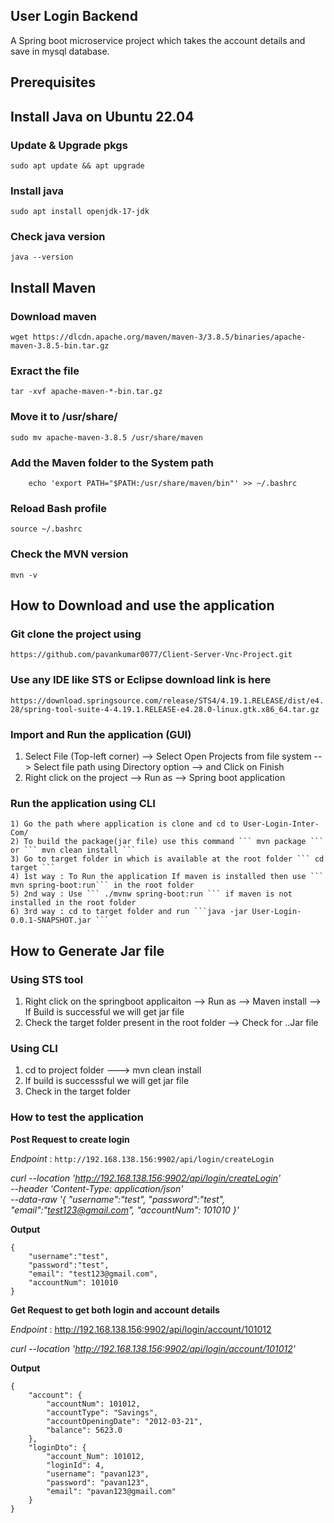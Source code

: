 User Login Backend
--
A Spring boot microservice project which takes the account details and save in mysql database.

Prerequisites
--
## Install Java on Ubuntu 22.04
### Update & Upgrade pkgs
``` sudo apt update && apt upgrade ```
### Install java
``` sudo apt install openjdk-17-jdk ```
### Check java version 
``` java --version ```

## Install Maven
### Download maven 
``` wget https://dlcdn.apache.org/maven/maven-3/3.8.5/binaries/apache-maven-3.8.5-bin.tar.gz ```
### Exract the file 
``` tar -xvf apache-maven-*-bin.tar.gz ```
### Move it to /usr/share/
``` sudo mv apache-maven-3.8.5 /usr/share/maven ```
###  Add the Maven folder to the System path
``` echo 'export PATH="$PATH:/usr/share/maven"' >> ~/.bashrc
    echo 'export PATH="$PATH:/usr/share/maven/bin"' >> ~/.bashrc
```
### Reload Bash profile
``` source ~/.bashrc ``` 

### Check the MVN version
``` mvn -v ```

How to Download and use the application
--
### Git clone the project using 
``` https://github.com/pavankumar0077/Client-Server-Vnc-Project.git ```
### Use any IDE like STS or Eclipse download link is here
``` https://download.springsource.com/release/STS4/4.19.1.RELEASE/dist/e4.28/spring-tool-suite-4-4.19.1.RELEASE-e4.28.0-linux.gtk.x86_64.tar.gz ```
### Import and Run the application (GUI)
1) Select File (Top-left corner) --> Select Open Projects from file system --> Select file path using Directory option --> and Click on Finish
2) Right click on the project --> Run as -->  Spring boot application

### Run the application using CLI
```
1) Go the path where application is clone and cd to User-Login-Inter-Com/
2) To build the package(jar file) use this command ``` mvn package ``` or ``` mvn clean install ```
3) Go to target folder in which is available at the root folder ``` cd target ```
4) 1st way : To Run the application If maven is installed then use ``` mvn spring-boot:run``` in the root folder
5) 2nd way : Use ``` ./mvnw spring-boot:run ``` if maven is not installed in the root folder
6) 3rd way : cd to target folder and run ```java -jar User-Login-0.0.1-SNAPSHOT.jar ```
```
How to Generate Jar file
--
### Using STS tool
1) Right click on the springboot applicaiton --> Run as --> Maven install --> If Build is successful we will get jar file
2) Check the target folder present in the root folder --> Check for ..Jar file

### Using CLI
1) cd to project folder ---> mvn clean install
2) If build is successsful we will get jar file
3) Check in the target folder

### How to test the application

**Post Request to create login**

_Endpoint_ : ``` http://192.168.138.156:9902/api/login/createLogin ```

_curl --location 'http://192.168.138.156:9902/api/login/createLogin' \
--header 'Content-Type: application/json' \
--data-raw '{
 "username":"test",
 "password":"test",
 "email":"test123@gmail.com",
 "accountNum": 101010
}'_

**Output**
```
{
    "username":"test",
    "password":"test",
    "email": "test123@gmail.com",
    "accountNum": 101010
}
```

**Get Request to get both login and account details**

_Endpoint_ : http://192.168.138.156:9902/api/login/account/101012

_curl --location 'http://192.168.138.156:9902/api/login/account/101012'_

**Output**
```
{
    "account": {
        "accountNum": 101012,
        "accountType": "Savings",
        "accountOpeningDate": "2012-03-21",
        "balance": 5623.0
    },
    "loginDto": {
        "account_Num": 101012,
        "loginId": 4,
        "username": "pavan123",
        "password": "pavan123",
        "email": "pavan123@gmail.com"
    }
}
```





